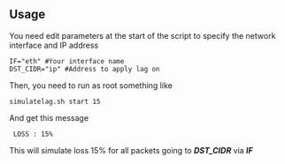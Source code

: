## **Usage**
You need edit parameters at the start of the script to specify the network interface and IP address
```
IF="eth" #Your interface name
DST_CIDR="ip" #Address to apply lag on
```
Then, you need to run as root something like
```
simulatelag.sh start 15
```
And get this message
```
 LOSS : 15%
```
This will simulate loss 15% for all packets going to ***DST_CIDR*** via ***IF*** 
